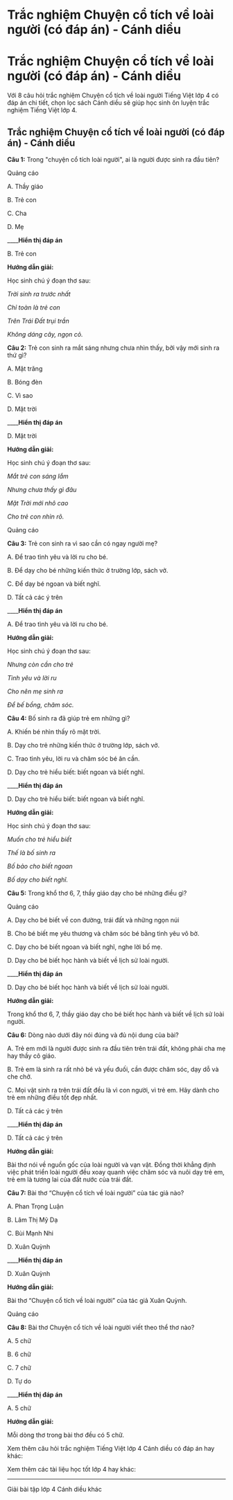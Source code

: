 # Trắc nghiệm Chuyện cổ tích về loài người (có đáp án) - Cánh diều

# Trắc nghiệm Chuyện cổ tích về loài người (có đáp án) - Cánh diều

Với 8 câu hỏi trắc nghiệm Chuyện cổ tích về loài người Tiếng Việt lớp 4 có đáp án chi tiết, chọn lọc sách Cánh diều sẽ giúp học sinh ôn luyện trắc nghiệm Tiếng Việt lớp 4.

## Trắc nghiệm Chuyện cổ tích về loài người (có đáp án) - Cánh diều

**Câu 1:** Trong "chuyện cổ tích loài người", ai là người được sinh ra đầu tiên?

Quảng cáo

A. Thầy giáo

B. Trẻ con

C. Cha

D. Mẹ

____**Hiển thị đáp án**

B. Trẻ con

**Hướng dẫn giải:**

Học sinh chú ý đoạn thơ sau:

_Trời sinh ra trước nhất_

_Chỉ toàn là trẻ con_

_Trên Trái Đất trụi trần_

_Không dáng cây, ngọn cỏ._

**Câu 2:** Trẻ con sinh ra mắt sáng nhưng chưa nhìn thấy, bởi vậy mới sinh ra thứ gì?

A. Mặt trăng

B. Bóng đèn

C. Vì sao

D. Mặt trời

____**Hiển thị đáp án**

D. Mặt trời

**Hướng dẫn giải:**

Học sinh chú ý đoạn thơ sau:

_Mắt trẻ con sáng lắm_

_Nhưng chưa thấy gì đâu_

_Mặt Trời mới nhô cao_

_Cho trẻ con nhìn rõ._

Quảng cáo

**Câu 3:** Trẻ con sinh ra vì sao cần có ngay người mẹ?

A. Để trao tình yêu và lời ru cho bé.

B. Để dạy cho bé những kiến thức ở trường lớp, sách vở.

C. Để dạy bé ngoan và biết nghĩ.

D. Tất cả các ý trên

____**Hiển thị đáp án**

A. Để trao tình yêu và lời ru cho bé.

**Hướng dẫn giải:**

Học sinh chú ý đoạn thơ sau:

_Nhưng còn cần cho trẻ_

_Tình yêu và lời ru_

_Cho nên mẹ sinh ra_

_Để bế bồng, chăm sóc._

**Câu 4:** Bố sinh ra đã giúp trẻ em những gì?

A. Khiến bé nhìn thấy rõ mặt trời.

B. Dạy cho trẻ những kiến thức ở trường lớp, sách vở.

C. Trao tình yêu, lời ru và chăm sóc bé ân cần.

D. Dạy cho trẻ hiểu biết: biết ngoan và biết nghĩ.

____**Hiển thị đáp án**

D. Dạy cho trẻ hiểu biết: biết ngoan và biết nghĩ.

**Hướng dẫn giải:**

Học sinh chú ý đoạn thơ sau:

_Muốn cho trẻ hiểu biết_

_Thế là bố sinh ra_

_Bố bảo cho biết ngoan_

_Bố dạy cho biết nghĩ._

**Câu 5:** Trong khổ thơ 6, 7, thầy giáo dạy cho bé những điều gì?

Quảng cáo

A. Dạy cho bé biết về con đường, trái đất và những ngọn núi

B. Cho bé biết mẹ yêu thương và chăm sóc bé bằng tình yêu vô bờ.

C. Dạy cho bé biết ngoan và biết nghĩ, nghe lời bố mẹ.

D. Dạy cho bé biết học hành và biết về lịch sử loài người.

____**Hiển thị đáp án**

D. Dạy cho bé biết học hành và biết về lịch sử loài người.

**Hướng dẫn giải:**

Trong khổ thơ 6, 7, thầy giáo dạy cho bé biết học hành và biết về lịch sử loài người.

**Câu 6:** Dòng nào dưới đây nói đúng và đủ nội dung của bài?

A. Trẻ em mới là người được sinh ra đầu tiên trên trái đất, không phải cha mẹ hay thầy cô giáo.

B. Trẻ em là sinh ra rất nhỏ bé và yếu đuối, cần được chăm sóc, dạy dỗ và che chở.

C. Mọi vật sinh ra trên trái đất đều là vì con người, vì trẻ em. Hãy dành cho trẻ em những điều tốt đẹp nhất.

D. Tất cả các ý trên

____**Hiển thị đáp án**

D. Tất cả các ý trên

**Hướng dẫn giải:**

Bài thơ nói về nguồn gốc của loài người và vạn vật. Đồng thời khẳng định việc phát triển loài người đều xoay quanh việc chăm sóc và nuôi dạy trẻ em, trẻ em là tương lai của đất nước của trái đất.

**Câu 7:** Bài thơ “Chuyện cổ tích về loài người” của tác giả nào?

A. Phan Trọng Luận

B. Lâm Thị Mỹ Dạ

C. Bùi Mạnh Nhi

D. Xuân Quỳnh

____**Hiển thị đáp án**

D. Xuân Quỳnh

**Hướng dẫn giải:**

Bài thơ “Chuyện cổ tích về loài người” của tác giả Xuân Quỳnh. 

Quảng cáo

**Câu 8:** Bài thơ Chuyện cổ tích về loài người viết theo thể thơ nào?

A. 5 chữ

B. 6 chữ

C. 7 chữ

D. Tự do

____**Hiển thị đáp án**

A. 5 chữ

**Hướng dẫn giải:**

Mỗi dòng thơ trong bài thơ đều có 5 chữ. 

Xem thêm câu hỏi trắc nghiệm Tiếng Việt lớp 4 Cánh diều có đáp án hay khác:

Xem thêm các tài liệu học tốt lớp 4 hay khác:

* * *

Giải bài tập lớp 4 Cánh diều khác
